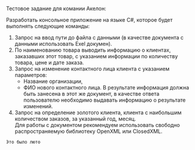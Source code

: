 Тестовое задание для комании Акелон:<br>

Разработать консольное приложение на языке С#, которое будет выполнять следующие команды:<br>
1.	Запрос на ввод пути до файла с данными (в качестве документа с данными использовать Exel докумен).<br>
2.	По наименованию товара выводить информацию о клиентах, заказавших этот товар, с указанием информации по количеству товара, цене и дате заказа.<br>
3.	Запрос на изменение контактного лица клиента с указанием параметров:<br>
    - Название организации,
    - ФИО нового контактного лица.
    В результате информация должна быть занесена в этот же документ, в качестве ответа пользователю необходимо выдавать информацию о результате изменений.<br>
5.	Запрос на определение золотого клиента, клиента с наибольшим количеством заказов, за указанный год, месяц.<br>
Для работы с документом рекомендуем использовать свободно распространяемую библиотеку OpenXML или ClosedXML.

``Это было люто``
